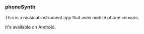 ### phoneSynth
This is a musical instrument app that uses mobile phone sensors.

It's available on Android.
